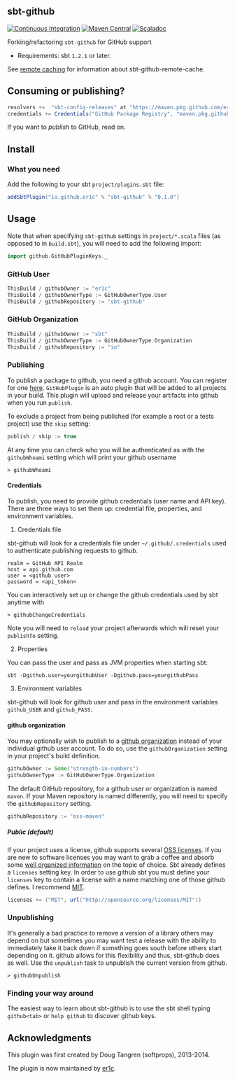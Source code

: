 sbt-github
----------
[![Continuous Integration](https://github.com/er1c/sbt-github/actions/workflows/ci.yml/badge.svg)](https://github.com/er1c/sbt-github/actions/workflows/ci.yml)
[![Maven Central](https://maven-badges.herokuapp.com/maven-central/io.github.er1c/sbt-github_2.12_1.0/badge.svg)](https://search.maven.org/search?q=g:io.github.er1c%20AND%20a:sbt-github_2.12_1.0)
[![Scaladoc](https://javadoc.io/badge2/io.github.er1c/sbt-github_2.12_1.0/javadoc.svg?label=Scaladoc)](https://javadoc.io/doc/io.github.er1c/sbt-github_2.12_1.0)


Forking/refactoring `sbt-github` for GitHub support

- Requirements: sbt `1.2.1` or later.

See [remote caching](REMOTE_CACHE.md) for information about sbt-github-remote-cache.

## Consuming or publishing?

```scala
resolvers +=  "sbt-config-releases" at "https://maven.pkg.github.com/er1c/sbt-github"
credentials += Credentials("GitHub Package Registry", "maven.pkg.github.com", "<github-user>", "<GITHUB_TOKEN>")
```

If you want to _publish_ to GitHub, read on.

## Install

### What you need


Add the following to your sbt `project/plugins.sbt` file:

```scala
addSbtPlugin("io.github.er1c" % "sbt-github" % "0.1.0")
```

## Usage

Note that when specifying `sbt-github` settings in `project/*.scala` files (as opposed to in `build.sbt`), you will need to add the following import:

```scala
import github.GitHubPluginKeys._
```

### GitHub User

```scala
ThisBuild / githubOwner := "er1c"
ThisBuild / githubOwnerType := GitHubOwnerType.User
ThisBuild / githubRepository := "sbt-github"
```

### GitHub Organization

```scala
ThisBuild / githubOwner := "sbt"
ThisBuild / githubOwnerType := GitHubOwnerType.Organization
ThisBuild / githubRepository := "io"
```

### Publishing

To publish a package to github, you need a github account. You can register for one [here](https://github.com/signup/index). 
`GitHubPlugin` is an auto plugin that will be added to all projects in your build.
This plugin will upload and release your artifacts into github when you run `publish`.

To exclude a project from being published (for example a root or a tests project) use the `skip` setting:

```scala
publish / skip := true
```

At any time you can check who you will be authenticated as with the `githubWhoami` setting which will print your github username

    > githubWhoami

#### Credentials

To publish, you need to provide github credentials (user name and API key). There are three ways to set them up: credential file, properties, and environment variables.

1. Credentials file

sbt-github will look for a credentials file under `~/.github/.credentials` used to authenticate publishing requests to github.

```
realm = GitHub API Realm
host = api.github.com
user = <github user>
password = <api_token>
```

You can interactively set up or change the github credentials used by sbt anytime with

    > githubChangeCredentials

Note you will need to `reload` your project afterwards which will reset your `publishTo` setting.

2.  Properties

You can pass the user and pass as JVM properties when starting sbt:

    sbt -Dgithub.user=yourgithubUser -Dgithub.pass=yourgithubPass
    
3. Environment variables

sbt-github will look for github user and pass in the environment variables `github_USER` and  `github_PASS`.

#### github organization

You may optionally wish to publish to a [github organization](https://github.com/docs/usermanual/interacting/interacting_githuborganizations.html)
instead of your individual github user account. To do so, use the `githubOrganization` setting in your project's build definition.

```scala
githubOwner := Some("strength-in-numbers")
githubOwnerType := GitHubOwnerType.Organization
```

The default GitHub repository, for a github user or organization is named `maven`. If your Maven repository is named differently, you will need to specify the `githubRepository` setting.

```scala
githubRepository := "oss-maven"
```

##### Public (default)

If your project uses a license, github supports several [OSS licenses](https://docs.github.com/en/repositories/managing-your-repositorys-settings-and-features/customizing-your-repository/licensing-a-repository). If you are new to software licenses you may
want to grab a coffee and absorb some [well organized information](http://choosealicense.com/) on the topic of choice.
Sbt already defines a `licenses` setting key. In order to use github sbt you must define your `licenses` key to contain a license with a name matching
one of those github defines. I recommend [MIT](http://choosealicense.com/licenses/mit/).

```scala
licenses += ("MIT", url("http://opensource.org/licenses/MIT"))
```

### Unpublishing

It's generally a bad practice to remove a version of a library others may depend on but sometimes you may want test a release with the ability to immediately take it back down if something goes south before others start depending on it. github allows for this flexibility and thus, sbt-github does as well. Use the `unpublish` task to unpublish the current version from github.

    > githubUnpublish

### Finding your way around

The easiest way to learn about sbt-github is to use the sbt shell typing `github<tab>` or `help github` to discover github keys.

## Acknowledgments

This plugin was first created by Doug Tangren (softprops), 2013-2014.

The plugin is now maintained by [er1c](https://github.com/er1c).
